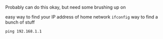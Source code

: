 Probably can do this okay, but need some brushing up on

easy way to find your IP address of home network
`ifconfig`
way to find a bunch of stuff

`ping 192.168.1.1`
